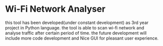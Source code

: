 # Wi-Fi Network Analyser

this tool has been developed(under constant development) as 3rd year project in Python language.
the tool is able to scan wi-fi network and analyse traffic after certain period of time.
the future development will include more code development and Nice GUI for pleasant user experience. 
